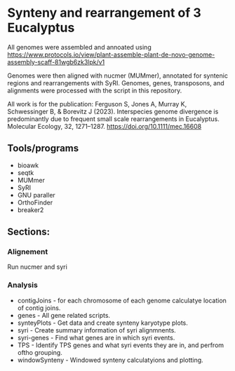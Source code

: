 # Synteny and rearrangement of 3 Eucalyptus

All genomes were assembled and annoated using https://www.protocols.io/view/plant-assemble-plant-de-novo-genome-assembly-scaff-81wgb6zk3lpk/v1

Genomes were then aligned with nucmer (MUMmer), annotated for syntenic regions and rearrangements with SyRI.
Genomes, genes, transposons, and alignments were processed with the script in this repository.

All work is for the publication: 
Ferguson S, Jones A, Murray K, Schwessinger B, & Borevitz J (2023). Interspecies genome divergence is predominantly due to frequent small scale rearrangements in Eucalyptus. Molecular Ecology, 32, 1271–1287. https://doi.org/10.1111/mec.16608


## Tools/programs
* bioawk
* seqtk
* MUMmer
* SyRI
* GNU paraller
* OrthoFinder
* breaker2

## Sections:

### Alignement
Run nucmer and syri

### Analysis
* contigJoins - for each chromosome of each genome calculatye location of contig joins.
* genes - All gene related scripts.
* synteyPlots - Get data and create synteny karyotype plots.
* syri - Create summary information of syri alignmnents.
* syri-genes - Find what genes are in which syri events.
* TPS - Identify TPS genes and what syri events they are in, and perfrom oftho grouping.
* windowSynteny - Windowed synteny calculatyions and plotting.
